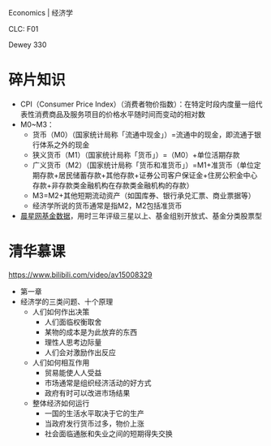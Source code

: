 Economics | 经济学

CLC: F01

Dewey 330

# 碎片知识

- CPI（Consumer Price Index）（消费者物价指数）：在特定时段内度量一组代表性消费商品及服务项目的价格水平随时间而变动的相对数
- M0~M3：
    - 货币（M0）（国家统计局称「流通中现金」）=流通中的现金，即流通于银行体系之外的现金
    - 狭义货币（M1）（国家统计局称「货币」）=（M0）+单位活期存款
    - 广义货币（M2）（国家统计局称「货币和准货币」）=M1+准货币（单位定期存款+居民储蓄存款+其他存款+证券公司客户保证金+住房公积金中心存款+非存款类金融机构在存款类金融机构的存款）
    - M3=M2+其他短期流动资产（如国库券、银行承兑汇票、商业票据等）
    - 经济学所说的货币通常是指M2，M2包括准货币
- [晨星网基金数据](https://cn.morningstar.com/quickrank/default.aspx)，用时三年评级三星以上、基金组别开放式、基金分类股票型

# 清华慕课

https://www.bilibili.com/video/av15008329

- 第一章
- 经济学的三类问题、十个原理
  - 人们如何作出决策
    - 人们面临权衡取舍
    - 某物的成本是为此放弃的东西
    - 理性人思考边际量
    - 人们会对激励作出反应
  - 人们如何相互作用
    - 贸易能使人人受益
    - 市场通常是组织经济活动的好方式
    - 政府有时可以改进市场结果
  - 整体经济如何运行
    - 一国的生活水平取决于它的生产
    - 当政府发行货币过多，物价上涨
    - 社会面临通胀和失业之间的短期得失交换